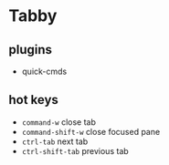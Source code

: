 # Tabby

## plugins

- quick-cmds


## hot keys

- `command-w` close tab
- `command-shift-w` close focused pane
- `ctrl-tab` next tab
- `ctrl-shift-tab` previous tab
